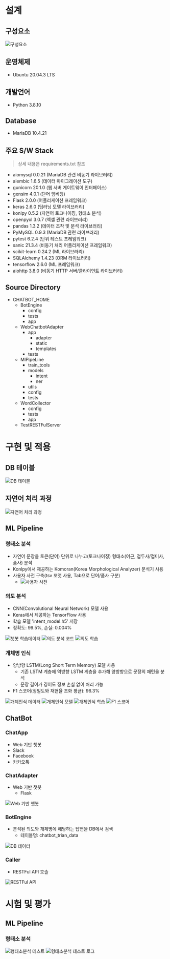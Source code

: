 # 설계 

## 구성요소 

![구성요소](./img/chatbot_archi.png)

## 운영체제  

* Ubuntu 20.04.3 LTS

## 개발언어 

* Python 3.8.10

## Database

* MariaDB 10.4.21

## 주요 S/W Stack

> 상세 내용은 requirements.txt 참조

* aiomysql 0.0.21 (MariaDB 관련 비동기 라이브러리)
* alembic 1.6.5 (데이터 마이그레이션 도구)
* gunicorn 20.1.0 (웹 서버 게이트웨이 인터페이스)
* gensim 4.0.1 (단어 임베딩)
* Flask 2.0.0 (어플리케이션 프레임워크)
* keras 2.6.0 (딥러닝 모델 라이브러리)
* konlpy 0.5.2 (자연어 토크나이징, 형태소 분석)
* openpyxl 3.0.7 (엑셀 관련 라이브러리)
* pandas 1.3.2 (데이터 조작 및 분석 라이브러리)
* PyMySQL 0.9.3 (MariaDB 관련 라이브러리)
* pytest 6.2.4 (단위 테스트 프레임워크)
* sanic 21.3.4 (비동기 처리 어플리케이션 프레임워크)
* scikit-learn 0.24.2 (ML 라이브러리)
* SQLAlchemy 1.4.23 (ORM 라이브러리)
* tensorflow 2.6.0 (ML 프레임워크)
* aiohttp 3.8.0 (비동기 HTTP 서버/클라이언트 라이브러리)

## Source Directory

* CHATBOT_HOME
  * BotEngine
    * config
    * tests
    * app
  * WebChatbotAdapter 
    * app
      * adapter
      * static
      * templates
    * tests
  * MlPipeLine
    * train_tools
    * models
      * intent
      * ner
    * utils
    * config
    * tests
  * WordCollector
    * config
    * tests
    * app
  * TestRESTFulServer

# 구현 및 적용

## DB 테이블

![DB 테이블](./img/chatbot_train_data_table.png)

## 자연어 처리 과정

![자연어 처리 과정](./img/자연어_처리_과정.png)

## ML Pipeline

### 형태소 분석

* 자연어 문장을 토큰(단어) 단위로 나누고(토크나이징) 형태소(어근, 접두사/접미사, 품사) 분석
* Konlpy에서 제공하는 Komoran(Korea Morphological Analyzer) 분석기 사용
* 사용자 사전 구축(tsv 포맷 사용, Tab으로 단어/품사 구분)
  * ![사용자 사전](./img/사용자정의용어_정의.png)

### 의도 분석

* CNN(Convolutional Neural Network) 모델 사용
* Keras에서 제공하는 TensorFlow 사용
* 학습 모델 'intent_model.h5' 저장
* 정확도: 99.5%, 손실: 0.004%

![챗봇 학습데이터](./img/챗봇_학습데이터.png)
![의도 분석 코드](./img/의도_분석_코드.png)
![의도 학습](./img/chatbot_intent_학습.png)

### 개체명 인식

* 양방향 LSTM(Long Short Term Memory) 모델 사용
  * 기존 LSTM 계층에 역방향 LSTM 계층을 추가해 양방향으로 문장의 패턴을 분석
  * 문장 길이가 깅어도 정보 손실 없이 처리 가능
* F1 스코어(정밀도와 재현율 조화 평균): 96.3%

![개체인식 데이터](./img/챗봇_객체인식_데이터.png)
![개체인식 모델](./img/챗봇_개체인식_모델.png)
![개체인식 학습](./img/챗봇_개인인식_학습.png)
![F1 스코어](./img/챗봇_개체인식_학습_검증.png)

## ChatBot

### ChatApp

* Web 기반 챗봇
* Slack
* Facebook
* 카카오톡

### ChatAdapter

* Web 기반 챗봇
  * Flask

![Web 기반 쳇봇](./img/챗봇_hi.png)

### BotEngine

* 분석된 의도와 개체명에 해당하는 답변을 DB에서 검색
  * 테이블명: chatbot_trian_data

![DB 데이터](./img/chatbot_train_data.png)

### Caller

* RESTFul API 호출

![RESTFul API](./img/restful_url.png)

# 시험 및 평가

## ML Pipeline

### 형태소 분석 

![형태소분석 테스트](./img/형태소분석_테스트.png)
![형태소분석 테스트 로그](./img/형태소분석_테스트_로그.png)
